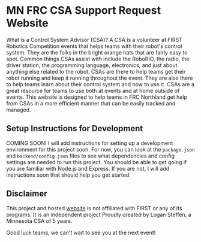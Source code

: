 # MN FRC CSA Support Request Website

What is a Control System Advisor (CSA)? A CSA is a volunteer at FIRST Robotics Competition events that helps teams with their robot's control system. They are the folks in the bright orange hats that are fairly easy to spot. Common things CSAs assist with include the RoboRIO, the radio, the driver station, the programming language, electronics, and just about anything else related to the robot. CSAs are there to help teams get their robot running and keep it running throughout the event. They are also there to help teams learn about their control system and how to use it. CSAs are a great resource for teams to use both at events and at home outside of events. This website is designed to help teams in FRC Northland get help from CSAs in a more efficient manner that can be easily tracked and managed.

## Setup Instructions for Development

COMING SOON! I will add instructions for setting up a development environment for this project soon. For now, you can look at the `package.json` and `backend/config.json` files to see what dependencies and config settings are needed to run this project. You should be able to get going if you are familiar with Node.js and Express. If you are not, I will add instructions soon that should help you get started.

## Disclaimer

This project and hosted [website](https://support.mnfrccsa.com) is not affiliated with FIRST or any of its programs. It is an independent project Proudly created by Logan Steffen, a Minnesota CSA of 5 years.

Good luck teams, we can't wait to see you at the next event!
